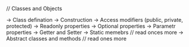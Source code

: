 // Classes and Objects

-> Class defination
-> Construction
-> Access modifiers (public, private, protected)
-> Readonly properties
-> Optional properties 
-> Parametr properties
-> Getter and Setter
-> Static memebrs  // read onces more 
-> Abstract classes and methods // read ones more